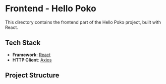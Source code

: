 # Frontend - Hello Poko

This directory contains the frontend part of the Hello Poko project, built with React.

## Tech Stack

- **Framework**: [React](https://reactjs.org/)
- **HTTP Client**: [Axios](https://axios-http.com/)

## Project Structure

